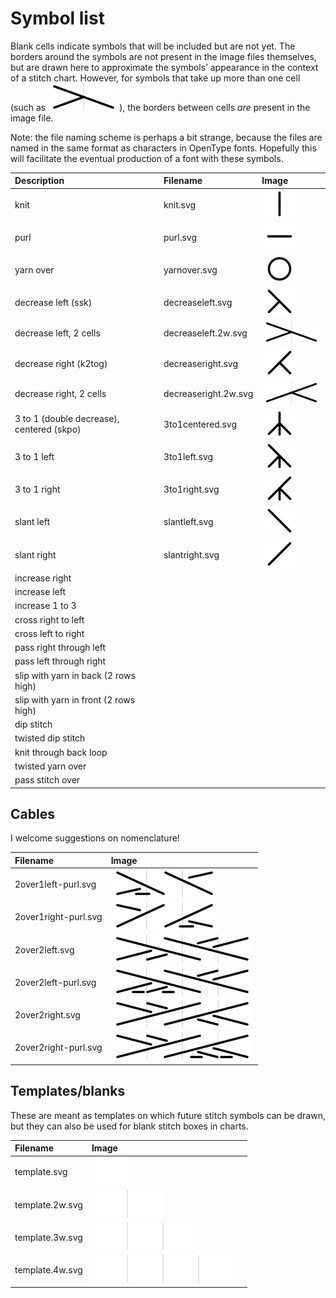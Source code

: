 # Symbol list

Blank cells indicate symbols that will be included but are not yet. The <span class='bordered'>borders</span> around the symbols are not present in the image files themselves, but are drawn here to approximate the symbols’ appearance in the context of a stitch chart. However, for symbols that take up more than one cell (such as ![decrease left, 2 cells](../JIS/decreaseleft.2w.svg)), the borders between cells _are_ present in the image file.

Note: the file naming scheme is perhaps a bit strange, because the files are named in the same format as characters in OpenType fonts. Hopefully this will facilitate the eventual production of a font with these symbols.

| Description                               | Filename             | Image                                                   |
|:------------------------------------------|:---------------------|:--------------------------------------------------------|
| knit                                      | knit.svg             | ![knit](../JIS/knit.svg)                                |
| purl                                      | purl.svg             | ![purl](../JIS/purl.svg)                                |
| yarn over                                 | yarnover.svg         | ![yarn over](../JIS/yarnover.svg)                       |
| decrease left (ssk)                       | decreaseleft.svg     | ![decrease left](../JIS/decreaseleft.svg)               |
| decrease left, 2 cells                    | decreaseleft.2w.svg  | ![decrease left, 2 cells](../JIS/decreaseleft.2w.svg)   |
| decrease right (k2tog)                    | decreaseright.svg    | ![decrease right](../JIS/decreaseright.svg)             |
| decrease right, 2 cells                   | decreaseright.2w.svg | ![decrease right, 2 cells](../JIS/decreaseright.2w.svg) |
| 3 to 1 (double decrease), centered (skpo) | 3to1centered.svg     | ![3 to 1 centered](../JIS/3to1centered.svg)             |
| 3 to 1 left                               | 3to1left.svg         | ![3 to 1 left](../JIS/3to1left.svg)                     |
| 3 to 1 right                              | 3to1right.svg        | ![3 to 1 right](../JIS/3to1right.svg)                   |
| slant left                                | slantleft.svg        | ![slant left](../JIS/slantleft.svg)                     |
| slant right                               | slantright.svg       | ![slant right](../JIS/slantright.svg)                   |
| increase right                            |                      |                                                         |
| increase left                             |                      |                                                         |
| increase 1 to 3                           |                      |                                                         |
| cross right to left                       |                      |                                                         |
| cross left to right                       |                      |                                                         |
| pass right through left                   |                      |                                                         |
| pass left through right                   |                      |                                                         |
| slip with yarn in back (2 rows high)      |                      |                                                         |
| slip with yarn in front (2 rows high)     |                      |                                                         |
| dip stitch                                |                      |                                                         |
| twisted dip stitch                        |                      |                                                         |
| knit through back loop                    |                      |                                                         |
| twisted yarn over                         |                      |                                                         |
| pass stitch over                          |                      |                                                         |

## Cables

I welcome suggestions on nomenclature!

| Filename             | Image                                                |
|:---------------------|:-----------------------------------------------------|
| 2over1left-purl.svg  | ![2 over 1 left, purl](../JIS/2over1left-purl.svg)   |
| 2over1right-purl.svg | ![2 over 1 right, purl](../JIS/2over1right-purl.svg) |
| 2over2left.svg       | ![2 over 2 left](../JIS/2over2left.svg)              |
| 2over2left-purl.svg  | ![2 over 2 left, purl](../JIS/2over2left-purl.svg)   |
| 2over2right.svg      | ![2 over 2 right](../JIS/2over2right.svg)            |
| 2over2right-purl.svg | ![2 over 2 right, purl](../JIS/2over2right-purl.svg) |

## Templates/blanks

These are meant as templates on which future stitch symbols can be drawn, but they can also be used for blank stitch boxes in charts.

| Filename        | Image                               |  |
|:----------------|:------------------------------------|:-|
| template.svg    | ![single cell](../JIS/template.svg) |  |
| template.2w.svg | ![2 cells](../JIS/template.2w.svg)  |  |
| template.3w.svg | ![3 cells](../JIS/template.3w.svg)  |  |
| template.4w.svg | ![4 cells](../JIS/template.4w.svg)  |  |
